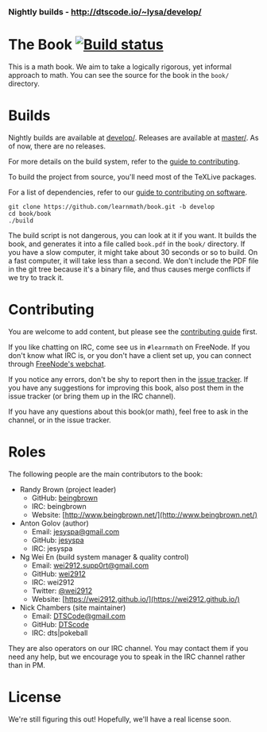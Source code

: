 ### Nightly builds - http://dtscode.io/~lysa/develop/

# The Book [![Build status](https://travis-ci.org/learnmath/book.svg)](https://travis-ci.org/learnmath/book)


This is a math book. We aim to take a logically rigorous, yet informal approach
to math. You can see the source for the book in the `book/` directory.

# Builds

Nightly builds are available at [develop/](http://dtscode.io/~lysa/develop/).
Releases are available at [master/](http://dtscode.io/~lysa/master/). As of
now, there are no releases.

For more details on the build system, refer to the [guide to
contributing][contrib-build-sys].

To build
the project from source, you'll need most of the TeXLive packages.

For a list of dependencies, refer to our [guide to contributing on
software][contrib-software].

```
git clone https://github.com/learnmath/book.git -b develop
cd book/book
./build
```

The build script is not dangerous, you can look at it if you want. It builds the
book, and generates it into a file called `book.pdf` in the `book/`
directory. If you have a slow computer, it might take about 30 seconds or so to
build. On a fast computer, it will take less than a second. We don't include the
PDF file in the git tree because it's a binary file, and thus causes merge
conflicts if we try to track it.

[contrib-build-sys]: contributing.md#build-system
[contrib-software]: contributing.md#software
[travis-yml]: .travis.yml


# Contributing

You are welcome to add content, but please see the
[contributing guide][contrib-guide] first.

If you like chatting on IRC, come see us in `#learnmath` on FreeNode. If you
don't know what IRC is, or you don't have a client set up, you can connect
through [FreeNode's webchat][webchat].

If you notice any errors, don't be shy to report then in the [issue
tracker](//github.com/learnmath/book/issues). If you have any suggestions for
improving this book, also post them in the issue tracker (or bring them up in
the IRC channel).

If you have any questions about this book(or math), feel free to ask in the
channel, or in the issue tracker.

# Roles

The following people are the main contributors to the book:

* Randy Brown (project leader)
  * GitHub: [beingbrown](https://github.com/beingbrown/)
  * IRC: beingbrown
  * Website: [http://www.beingbrown.net/](http://www.beingbrown.net/)
* Anton Golov (author)
  * Email: [jesyspa@gmail.com](mailto:jesyspa@gmail.com)
  * GitHub: [jesyspa](https://github.com/jesyspa/)
  * IRC: jesyspa
* Ng Wei En (build system manager & quality control)
  * Email: [wei2912.supp0rt@gmail.com](mailto:wei2912.supp0rt@gmail.com)
  * GitHub: [wei2912](https://github.com/wei2912/)
  * IRC: wei2912
  * Twitter: [@wei2912](https://twitter.com/wei2912)
  * Website: [https://wei2912.github.io/](https://wei2912.github.io/)
* Nick Chambers (site maintainer)
  * Email: [DTSCode@gmail.com](mailto:DTSCode@gmail.com)
  * GitHub: [DTScode](https://github.com/DTScode)
  * IRC: dts|pokeball

They are also operators on our IRC channel. You may contact them if you need
any help, but we encourage you to speak in the IRC channel rather than in PM.

[contrib-guide]: contributing.md
[webchat]: http://webchat.freenode.net/?channels=%23learnmath&uio=MT11bmRlZmluZWQb1


# License

We're still figuring this out!  Hopefully, we'll have a real license soon.
